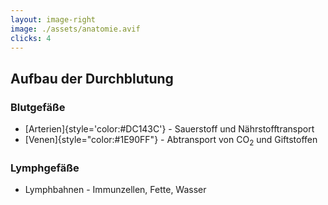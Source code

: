 ```yaml
---
layout: image-right
image: ./assets/anatomie.avif
clicks: 4
---
```


## Aufbau der Durchblutung

### Blutgefäße

<v-clicks>

- [Arterien]{style='color:#DC143C'} - Sauerstoff und Nährstofftransport
- [Venen]{style="color:#1E90FF"} - Abtransport von CO<sub>2</sub> und Giftstoffen

</v-clicks>

### Lymphgefäße

<v-clicks>

- Lymphbahnen - Immunzellen, Fette, Wasser

</v-clicks>

